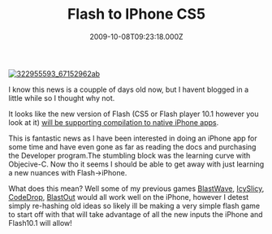 ﻿---
coverImage: /images/fallback-post-header.png
date: "2009-10-08T09:23:18.000Z"
tags:
  - cs5
  - flash
  - tool
title: Flash to IPhone CS5
oldUrl: /iphone/flash-to-iphone-cs5
---

[![322955593_67152962ab](https://www.mikecann.blog/wp-content/uploads/2009/10/322955593_67152962ab.jpg "322955593_67152962ab")](https://www.mikecann.blog/wp-content/uploads/2009/10/322955593_67152962ab.jpg)

I know this news is a coupple of days old now, but I havent blogged in a little while so I thought why not.

<!-- more -->

It looks like the new version of Flash (CS5 or Flash player 10.1 however you look at it) [will be supporting compilation to native iPhone apps](https://labs.adobe.com/technologies/flashcs5/appsfor_iphone/).

This is fantastic news as I have been interested in doing an iPhone app for some time and have even gone as far as reading the docs and purchasing the Developer program.The stumbling block was the learning curve with Objecive-C. Now tho it seems I should be able to get away with just learning a new nuances with Flash->iPhone.

What does this mean? Well some of my previous games [BlastWave](https://www.mikecann.blog/programming/blastwave-2-development-update/), [IcySlicy](https://www.mikecann.blog/programming/icy-slicy/), [CodeDrop](https://www.mikecann.blog/flash/codedrop/), [BlastOut](https://www.mikecann.blog/programming/blast-out/) would all work well on the iPhone, however I detest simply re-hashing old ideas so likely ill be making a very simple flash game to start off with that will take advantage of all the new inputs the iPhone and Flash10.1 will allow!
